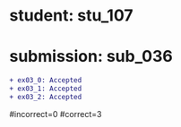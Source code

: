 # student: stu_107
# submission: sub_036

```diff
+ ex03_0: Accepted
+ ex03_1: Accepted
+ ex03_2: Accepted
```
#incorrect=0
#correct=3
